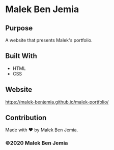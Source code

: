 # Malek Ben Jemia

## Purpose
A website that presents Malek's portfolio. 

## Built With
* HTML
* CSS

## Website
https://malek-benjemia.github.io/malek-portfolio/

## Contribution
Made with ❤️ by Malek Ben Jemia.

### ©️2020 Malek Ben Jemia
